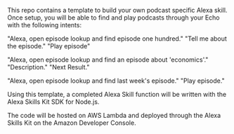 This repo contains a template to build your own podcast specific Alexa skill. Once setup, you will be able to find and play podcasts through your Echo with the following intents:

"Alexa, open episode lookup and find episode one hundred."
  "Tell me about the episode."
  "Play episode"

"Alexa, open episode lookup and find an episode about 'economics'."
  "Description."
  "Next Result."

"Alexa, open episode lookup and find last week's episode."
  "Play episode."

Using this template, a completed Alexa Skill function will be written with the Alexa Skills Kit SDK for Node.js.

The code will be hosted on AWS Lambda and deployed through the Alexa Skills Kit on the Amazon Developer Console.

